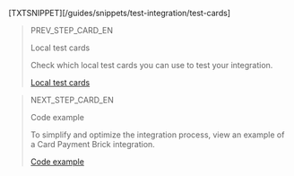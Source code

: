 [TXTSNIPPET][/guides/snippets/test-integration/test-cards]

> PREV_STEP_CARD_EN
>
> Local test cards
>
> Check which local test cards you can use to test your integration.
>
> [Local test cards](/developers/en/docs/checkout-bricks/card-payment-brick/integration-test/test-cards)

> NEXT_STEP_CARD_EN
>
> Code example
>
> To simplify and optimize the integration process, view an example of a Card Payment Brick integration.
>
> [Code example](/developers/en/docs/checkout-bricks/card-payment-brick/code-example)